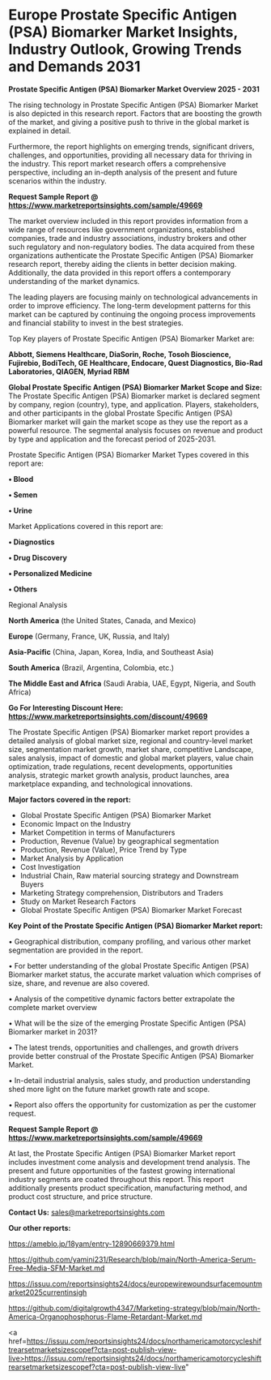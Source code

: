 # Europe Prostate Specific Antigen (PSA) Biomarker Market Insights, Industry Outlook, Growing Trends and Demands 2031

<Strong> Prostate Specific Antigen (PSA) Biomarker Market Overview 2025 - 2031</strong>

The rising technology in Prostate Specific Antigen (PSA) Biomarker Market is also depicted in this research report. Factors that are boosting the growth of the market, and giving a positive push to thrive in the global market is explained in detail.

Furthermore, the report highlights on emerging trends, significant drivers, challenges, and opportunities, providing all necessary data for thriving in the industry. This report market research offers a comprehensive perspective, including an in-depth analysis of the present and future scenarios within the industry.

<strong>Request Sample Report @ <a href=https://www.marketreportsinsights.com/sample/49669>https://www.marketreportsinsights.com/sample/49669</a></strong>

The market overview included in this report provides information from a wide range of resources like government organizations, established companies, trade and industry associations, industry brokers and other such regulatory and non-regulatory bodies. The data acquired from these organizations authenticate the Prostate Specific Antigen (PSA) Biomarker research report, thereby aiding the clients in better decision making. Additionally, the data provided in this report offers a contemporary understanding of the market dynamics.

The leading players are focusing mainly on technological advancements in order to improve efficiency. The long-term development patterns for this market can be captured by continuing the ongoing process improvements and financial stability to invest in the best strategies.

Top Key players of Prostate Specific Antigen (PSA) Biomarker Market are:

<strong>Abbott, Siemens Healthcare, DiaSorin, Roche, Tosoh Bioscience, Fujirebio, BodiTech, GE Healthcare, Endocare, Quest Diagnostics, Bio-Rad Laboratories, QIAGEN, Myriad RBM</strong>

<strong><b>Global Prostate Specific Antigen (PSA) Biomarker Market Scope and Size:</b></strong>
The Prostate Specific Antigen (PSA) Biomarker market is declared segment by company, region (country), type, and application. Players, stakeholders, and other participants in the global Prostate Specific Antigen (PSA) Biomarker market will gain the market scope as they use the report as a powerful resource. The segmental analysis focuses on revenue and product by type and application and the forecast period of 2025-2031.

Prostate Specific Antigen (PSA) Biomarker Market Types covered in this report are:

<strong>•  Blood

•  Semen

•  Urine</strong>

Market Applications covered in this report are:

<strong>•  Diagnostics

•  Drug Discovery

•  Personalized Medicine

•  Others</strong> 

Regional Analysis

<strong>North America</strong> (the United States, Canada, and Mexico)

<strong>Europe</strong> (Germany, France, UK, Russia, and Italy)

<strong>Asia-Pacific</strong> (China, Japan, Korea, India, and Southeast Asia)

<strong>South America</strong> (Brazil, Argentina, Colombia, etc.)

<strong>The Middle East and Africa</strong> (Saudi Arabia, UAE, Egypt, Nigeria, and South Africa)

<strong>Go For Interesting Discount Here: <a href=https://www.marketreportsinsights.com/discount/49669>https://www.marketreportsinsights.com/discount/49669</a></strong>

The Prostate Specific Antigen (PSA) Biomarker market report provides a detailed analysis of global market size, regional and country-level market size, segmentation market growth, market share, competitive Landscape, sales analysis, impact of domestic and global market players, value chain optimization, trade regulations, recent developments, opportunities analysis, strategic market growth analysis, product launches, area marketplace expanding, and technological innovations.

<strong><b>Major factors covered in the report:</b></strong>
<ul>
  <li>Global Prostate Specific Antigen (PSA) Biomarker Market </li>
  <li>Economic Impact on the Industry</li>
  <li>Market Competition in terms of Manufacturers</li>
  <li>Production, Revenue (Value) by geographical segmentation</li>
  <li>Production, Revenue (Value), Price Trend by Type</li>
  <li>Market Analysis by Application</li>
  <li>Cost Investigation</li>
  <li>Industrial Chain, Raw material sourcing strategy and Downstream Buyers</li>
  <li>Marketing Strategy comprehension, Distributors and Traders</li>
  <li>Study on Market Research Factors</li>
  <li>Global Prostate Specific Antigen (PSA) Biomarker Market Forecast</li>
</ul>

<strong><b>Key Point of the Prostate Specific Antigen (PSA) Biomarker Market report:</b></strong>

• Geographical distribution, company profiling, and various other market segmentation are provided in the report.

• For better understanding of the global Prostate Specific Antigen (PSA) Biomarker market status, the accurate market valuation which comprises of size, share, and revenue are also covered.

• Analysis of the competitive dynamic factors better extrapolate the complete market overview

• What will be the size of the emerging Prostate Specific Antigen (PSA) Biomarker market in 2031?

• The latest trends, opportunities and challenges, and growth drivers provide better construal of the Prostate Specific Antigen (PSA) Biomarker Market.

• In-detail industrial analysis, sales study, and production understanding shed more light on the future market growth rate and scope.

• Report also offers the opportunity for customization as per the customer request.

<strong>Request Sample Report @ <a href=https://www.marketreportsinsights.com/sample/49669>https://www.marketreportsinsights.com/sample/49669</a></strong>

At last, the Prostate Specific Antigen (PSA) Biomarker Market report includes investment come analysis and development trend analysis. The present and future opportunities of the fastest growing international industry segments are coated throughout this report. This report additionally presents product specification, manufacturing method, and product cost structure, and price structure.

<strong>Contact Us:</strong>
sales@marketreportsinsights.com

<strong>Our other reports:</strong>

<a href=https://ameblo.jp/18yam/entry-12890669379.html>https://ameblo.jp/18yam/entry-12890669379.html</a>

<a href=https://github.com/yamini231/Research/blob/main/North-America-Serum-Free-Media-SFM-Market.md>https://github.com/yamini231/Research/blob/main/North-America-Serum-Free-Media-SFM-Market.md</a>

<a href=https://issuu.com/reportsinsights24/docs/europewirewoundsurfacemountmarket2025currentinsigh>https://issuu.com/reportsinsights24/docs/europewirewoundsurfacemountmarket2025currentinsigh</a>

<a href=https://github.com/digitalgrowth4347/Marketing-strategy/blob/main/North-America-Organophosphorus-Flame-Retardant-Market.md>https://github.com/digitalgrowth4347/Marketing-strategy/blob/main/North-America-Organophosphorus-Flame-Retardant-Market.md</a>

<a href=https://issuu.com/reportsinsights24/docs/northamericamotorcycleshiftrearsetmarketsizescopef?cta=post-publish-view-live>https://issuu.com/reportsinsights24/docs/northamericamotorcycleshiftrearsetmarketsizescopef?cta=post-publish-view-live</a>"
